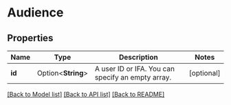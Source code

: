 # Audience

## Properties

Name | Type | Description | Notes
------------ | ------------- | ------------- | -------------
**id** | Option<**String**> | A user ID or IFA. You can specify an empty array. | [optional]

[[Back to Model list]](../README.md#documentation-for-models) [[Back to API list]](../README.md#documentation-for-api-endpoints) [[Back to README]](../README.md)



